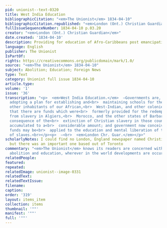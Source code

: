 ```yaml
---
pid: unionist--text-0320
title: West India Education
bibliographicCitation: "<em>The Unionist</em> 1834-04-10"
bibliographicCitation.republished: "<em>London (Ont.) Christian Guardian</em>"
fullIssueSequenceNumber: 1834-04-10 p.03.20
creator: "<em>London (Ont.) Christian Guardian</em>"
date.created: '1834-04-10'
description: Providing for education of Afro-Caribbeans post emancipation
language: English
publisher: The Unionist
IsPartOf: 
rights: https://creativecommons.org/publicdomain/mark/1.0/
source: "<em>The Unionist</em> 1834-04-10"
subject: Abolition; Education; Foreign News
type: Text
category: Unionist full issue 1834-04-10
article.type: 
volume: '1'
issue: '36'
transcription: "<p>  <em>West India Education.</em>  —Governments are, it is understood,
  adopting a plan for establishing and<br>  maintaining schools for the negroes and
  other inhabitants of our African,<br>  West-Indian, and other colonies. It appears
  that there are funds which were<br>  formerly provided for the redemption of Christians
  from slavery in Algiers,<br>  Morocco, and the other states of Barbary, which in
  consequence of the<br>  extinction of Christian slavery in those countries have
  accumulated to a<br>  considerable amount; and government now conceive that these
  funds may be<br>  applied to the education and mental liberation of the descendants
  of slaves.<br></p><p>  —<br>  <em>London Chr. Guar.</em></p>"
scholarlyNotes: I could find no London, England newspaper named Christian Guardian,
  but there was an important one based out of Toronto
commentary: "<em>The Unionist</em> knows its readers are concerned with linkages between
  abolition and education, wherever in the world developments are occuring."
relatedPeople: 
featured: 
repeated: 
relatedImage: unionist--image-0331
relatedText: 
relatedTextIssue: 
filename: 
caption: 
order: '319'
layout: items_item
collection: items
thumbnail: '""'
manifest: '""'
full: '""'
---
```

